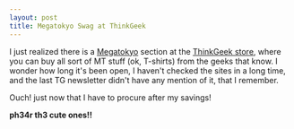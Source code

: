 ```yaml
---
layout: post
title: Megatokyo Swag at ThinkGeek
---
```


I just realized there is a <a href="http://www.megatokyo.com/">Megatokyo</a> section at the <a href="http://www.thinkgeek.com/">ThinkGeek store</a>, where you can buy all sort of MT stuff (ok, T-shirts) from the geeks that know. I wonder how long it's been open, I haven't checked the sites in a long time, and the last TG newsletter didn't have any mention of it, that I remember.

Ouch! just now that I have to procure after my savings!

<b>ph34r th3 cute ones!!</b>
